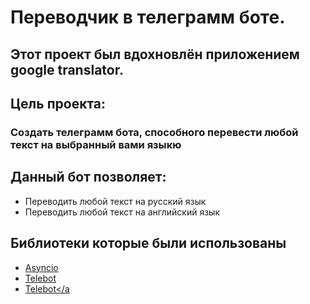 # Переводчик в телеграмм боте.
## Этот проект был вдохновлён приложением google translator.

## Цель проекта:
### Создать телеграмм бота, способного перевести любой текст на выбранный вами языкю

## Данный бот позволяет:
- Переводить любой текст на русский язык
- Переводить любой текст на английский язык

## Библиотеки которые были использованы
- <a href="https://docs.python.org/3/library/asyncio.html" title="Документация библиотеки Asyncio">Asyncio</a>
- <a href="https://pypi.org/project/pyTelegramBotAPI/" title="Документация библиотеки 
 Telebot">Telebot</a>
- <a href = "https://py-googletrans.readthedocs.io/en/latest/" title = "Документация библиотеки Googletrans">Telebot</a
